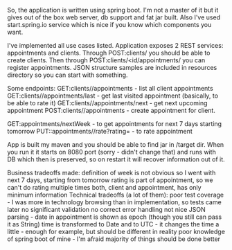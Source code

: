 So, the application is written using spring boot.
I'm not a master of it but it gives out of the box web server, db support and fat jar built.
Also I've used start.spring.io service which is nice if you know which components you want.

I've implemented all use cases listed. Application exposes 2 REST services: appointments and clients.
Through POST:clients/ you should be able to create clients. Then through POST:clients/<id/appointments/ you can register appointments. JSON structure samples are included in resources directory so you can start with something.

Some endpoints:
GET:clients/<id>/appointments - list all client appointments
GET:clients/<id>/appointments/last - get last visited appointment (basically, to be able to rate it)
GET:clients/<id>/appointments/next - get next upcoming appointment
POST:clients/<id>/appointments - create appointment for client.

GET:appointments/nextWeek - to get appointments for next 7 days starting tomorrow
PUT::appointments/<id>/rate?rating=<any string rating> - to rate appointment

App is built my maven and you should be able to find jar in /target dir. When you run it it starts on 8080 port (sorry - didn't change that) and runs with DB which then is preserved, so on restart it will recover information out of it.

Business tradeoffs made:
definition of week is not obvious so I went with next 7 days, starting from tomorrow
rating is part of appointment, so we can't do rating multiple times
both, client and appointment, has only minimum information
Technical tradeoffs (a lot of them):
poor test coverage - I was more in technology browsing than in implementation, so tests came later
no significant validation
no correct error handling
not nice JSON parsing - date in appointment is shown as epoch (though you still can pass it as String)
time is transformed to Date and to UTC - it changes the time a little - enough for example, but should be different in reality
poor knowledge of spring boot of mine - I'm afraid majority of things should be done better
